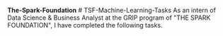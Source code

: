 **The-Spark-Foundation** # TSF-Machine-Learning-Tasks
As an intern of Data Science & Business Analyst at the GRIP program of "THE SPARK FOUNDATION", I have completed the following tasks.
